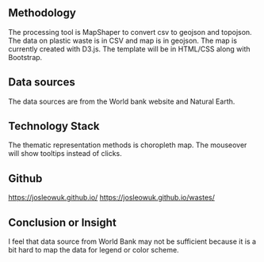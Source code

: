 ## Methodology

The processing tool is MapShaper to convert csv to geojson and topojson. The data on plastic waste is in CSV and map is in geojson. The map is currently created with D3.js. The template will be in HTML/CSS along with Bootstrap.

## Data sources

The data sources are from the World bank website and Natural Earth.

## Technology Stack

The thematic representation methods is choropleth map. The mouseover will show tooltips instead of clicks.

## Github

https://josleowuk.github.io/
https://josleowuk.github.io/wastes/

## Conclusion or Insight

I feel that data source from World Bank may not be sufficient because it is a bit hard to map the data for legend or color scheme.

